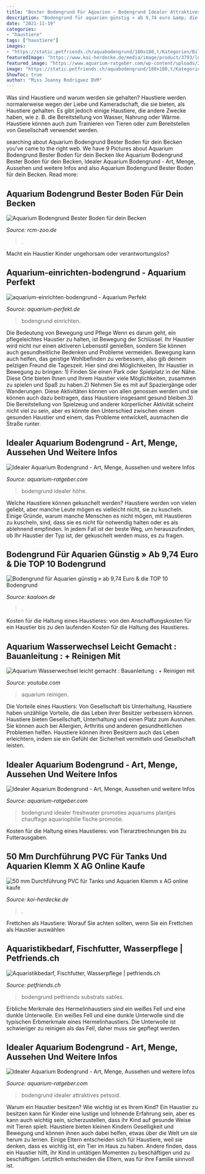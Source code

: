 ```yaml
---
title: "Bester Bodengrund Für Aquarien ~ Bodengrund Idealer Attraktives Petsoid"
description: "Bodengrund für aquarien günstig » ab 9,74 euro &amp; die top 10 bodengrund"
date: "2021-11-19"
categories:
- "haustiere"
tags: ["haustiere"]
images:
- "https://static.petfriends.ch/aquabodengrund/180x180,t/Kategorien/Bilder/Bodengrund.jpg"
featuredImage: "https://www.koi-herdecke.de/media/image/product/3793/lg/50-mm-durchfuehrung-pvc-fuer-tanks-und-aquarien-klemm-x-ag.jpg"
featured_image: "https://www.aquarium-ratgeber.com/wp-content/uploads/2021/05/idealer-bodengrund-1000x646.jpg"
image: "https://static.petfriends.ch/aquabodengrund/180x180,t/Kategorien/Bilder/Bodengrund.jpg"
ShowToc: true
author: "Miss Joanny Rodriguez DVM"
---
```



Was sind Haustiere und warum werden sie gehalten?
Haustiere werden normalerweise wegen der Liebe und Kameradschaft, die sie bieten, als Haustiere gehalten. Es gibt jedoch einige Haustiere, die andere Zwecke haben, wie z. B. die Bereitstellung von Wasser, Nahrung oder Wärme. Haustiere können auch zum Trainieren von Tieren oder zum Bereitstellen von Gesellschaft verwendet werden.

	

		
searching about Aquarium Bodengrund Bester Boden für dein Becken you've came to the right web. We have 9 Pictures about Aquarium Bodengrund Bester Boden für dein Becken like Aquarium Bodengrund Bester Boden für dein Becken, Idealer Aquarium Bodengrund - Art, Menge, Aussehen und weitere Infos and also Aquarium Bodengrund Bester Boden für dein Becken. Read more:
		
    
## Aquarium Bodengrund Bester Boden Für Dein Becken

<img loading=lazy src="https://rcm-zoo.de/wp-content/uploads/2021/07/Aquarium-Bodengrund-1024x1024.jpg" onerror="this.onerror=null;this.src='https://tse4.mm.bing.net/th?id=OIP.tKzgsUySD5X_k9C-NnehhwHaHa&amp;pid=15.1';" alt="Aquarium Bodengrund Bester Boden für dein Becken">

_Source: rcm-zoo.de_

>. 

	

Macht ein Haustier Kinder ungehorsam oder verantwortungslos?

    
## Aquarium-einrichten-bodengrund - Aquarium Perfekt

<img loading=lazy src="https://aquarium-perfekt.de/wp-content/uploads/2015/07/aquarium-einrichten-bodengrund.jpg" onerror="this.onerror=null;this.src='https://tse3.mm.bing.net/th?id=OIP.7bDAp3FL4MuWMJTLkqLIYgHaFj&amp;pid=15.1';" alt="aquarium-einrichten-bodengrund - Aquarium Perfekt">

_Source: aquarium-perfekt.de_

>bodengrund einrichten. 

	

Die Bedeutung von Bewegung und Pflege
Wenn es darum geht, ein pflegeleichtes Haustier zu halten, ist Bewegung der Schlüssel. Ihr Haustier wird nicht nur einen aktiveren Lebensstil genießen, sondern Sie können auch gesundheitliche Bedenken und Probleme vermeiden. Bewegung kann auch helfen, das geistige Wohlbefinden zu verbessern, also gib deinem pelzigen Freund die Tageszeit. Hier sind drei Möglichkeiten, Ihr Haustier in Bewegung zu bringen: 1) Finden Sie einen Park oder Spielplatz in der Nähe. Diese Orte bieten Ihnen und Ihrem Haustier viele Möglichkeiten, zusammen zu spielen und Spaß zu haben.2) Nehmen Sie es mit auf Spaziergänge oder Wanderungen. Diese Aktivitäten können von allen genossen werden und sie können auch dazu beitragen, dass Haustiere insgesamt gesund bleiben.3) Die Bereitstellung von Spielzeug und anderer körperlicher Aktivität scheint nicht viel zu sein, aber es könnte den Unterschied zwischen einem gesunden Haustier und einem, das Probleme entwickelt, ausmachen die Straße runter.

    
## Idealer Aquarium Bodengrund - Art, Menge, Aussehen Und Weitere Infos

<img loading=lazy src="https://www.aquarium-ratgeber.com/wp-content/uploads/2021/05/bodengrund-aquarium-1-930x620.jpg" onerror="this.onerror=null;this.src='https://tse2.mm.bing.net/th?id=OIP.wXSxSICYwcvrNOq322OMHQHaE8&amp;pid=15.1';" alt="Idealer Aquarium Bodengrund - Art, Menge, Aussehen und weitere Infos">

_Source: aquarium-ratgeber.com_

>bodengrund idealer höhe. 

	

Welche Haustiere können gekuschelt werden?
Haustiere werden von vielen geliebt, aber manche Leute mögen es vielleicht nicht, sie zu kuscheln. Einige Gründe, warum manche Menschen es nicht mögen, mit Haustieren zu kuscheln, sind, dass sie es nicht für notwendig halten oder es als ablehnend empfinden. In jedem Fall ist der beste Weg, um herauszufinden, ob Ihr Haustier der Typ ist, der gekuschelt werden muss, es zu fragen.

    
## Bodengrund Für Aquarien Günstig » Ab 9,74 Euro &amp; Die TOP 10 Bodengrund

<img loading=lazy src="https://kaaloon.de/images/products/jbl-bodengrund-fuer-aquarien-b000h6spzy.jpg" onerror="this.onerror=null;this.src='https://tse1.mm.bing.net/th?id=OIP.ycoS7xHIPVEA9zUTCxC1SAHaHa&amp;pid=15.1';" alt="Bodengrund für Aquarien günstig » ab 9,74 Euro &amp; die TOP 10 Bodengrund">

_Source: kaaloon.de_

>. 

	

Kosten für die Haltung eines Haustieres: von den Anschaffungskosten für ein Haustier bis zu den laufenden Kosten für die Haltung des Haustieres.

    
## Aquarium Wasserwechsel Leicht Gemacht : Bauanleitung : + Reinigen Mit

<img loading=lazy src="https://i.ytimg.com/vi/eDKOhD_JrJ4/maxresdefault.jpg" onerror="this.onerror=null;this.src='https://tse1.mm.bing.net/th?id=OIP.5X3Xit4wEivHHpAn7FyrygHaEK&amp;pid=15.1';" alt="Aquarium Wasserwechsel leicht gemacht : Bauanleitung : + Reinigen mit">

_Source: youtube.com_

>aquarium reinigen. 

	

Die Vorteile eines Haustiers: Von Gesellschaft bis Unterhaltung, Haustiere haben unzählige Vorteile, die das Leben ihrer Besitzer verbessern können.
Haustiere bieten Gesellschaft, Unterhaltung und einen Platz zum Ausruhen. Sie können auch bei Allergien, Arthritis und anderen gesundheitlichen Problemen helfen. Haustiere können ihren Besitzern auch das Leben erleichtern, indem sie ein Gefühl der Sicherheit vermitteln und Gesellschaft leisten.

    
## Idealer Aquarium Bodengrund - Art, Menge, Aussehen Und Weitere Infos

<img loading=lazy src="https://www.aquarium-ratgeber.com/wp-content/uploads/2021/05/idealer-bodengrund-1000x646.jpg" onerror="this.onerror=null;this.src='https://tse2.mm.bing.net/th?id=OIP.lRKEmKYzSJsgevnTae3aDAHaEy&amp;pid=15.1';" alt="Idealer Aquarium Bodengrund - Art, Menge, Aussehen und weitere Infos">

_Source: aquarium-ratgeber.com_

>bodengrund idealer freshwater promoties aquariums plantjes chauffage aquariophilie fische promotie. 

	

Kosten für die Haltung eines Haustieres: von Tierarztrechnungen bis zu Futterausgaben.

    
## 50 Mm Durchführung PVC Für Tanks Und Aquarien Klemm X AG Online Kaufe

<img loading=lazy src="https://www.koi-herdecke.de/media/image/product/3793/lg/50-mm-durchfuehrung-pvc-fuer-tanks-und-aquarien-klemm-x-ag.jpg" onerror="this.onerror=null;this.src='https://tse4.mm.bing.net/th?id=OIP.oHgLcSn5nyclz171HxaH3gHaGR&amp;pid=15.1';" alt="50 mm Durchführung PVC für Tanks und Aquarien Klemm x AG online kaufe">

_Source: koi-herdecke.de_

>. 

	

Frettchen als Haustiere: Worauf Sie achten sollten, wenn Sie ein Frettchen als Haustier auswählen

    
## Aquaristikbedarf, Fischfutter, Wasserpflege | Petfriends.ch

<img loading=lazy src="https://static.petfriends.ch/aquabodengrund/180x180,t/Kategorien/Bilder/Bodengrund.jpg" onerror="this.onerror=null;this.src='https://tse1.mm.bing.net/th?id=OIP.4157-yvGKFa9XpqKuH0KlwAAAA&amp;pid=15.1';" alt="Aquaristikbedarf, Fischfutter, Wasserpflege | petfriends.ch">

_Source: petfriends.ch_

>bodengrund petfriends substrats sables. 

	

Erbliche Merkmale des Hermelinhaustiers sind ein weißes Fell und eine dunkle Unterwolle.
Ein weißes Fell und eine dunkle Unterwolle sind die typischen Erbmerkmale eines Hermelinhaustiers. Die Unterwolle ist schwieriger zu reinigen als das Fell, daher muss sie gepflegt werden.

    
## Idealer Aquarium Bodengrund - Art, Menge, Aussehen Und Weitere Infos

<img loading=lazy src="https://www.aquarium-ratgeber.com/wp-content/uploads/2021/05/attraktives-aquarium-1024x400.jpg" onerror="this.onerror=null;this.src='https://tse2.mm.bing.net/th?id=OIP.9xrCi7jJRZy5cVsfx62boAHaC5&amp;pid=15.1';" alt="Idealer Aquarium Bodengrund - Art, Menge, Aussehen und weitere Infos">

_Source: aquarium-ratgeber.com_

>bodengrund idealer attraktives petsoid. 

	

Warum ein Haustier besitzen? Wie wichtig ist es Ihrem Kind?
Ein Haustier zu besitzen kann für Kinder eine lustige und lohnende Erfahrung sein, aber es kann auch wichtig sein, sicherzustellen, dass ihr Kind auf gesunde Weise mit Tieren spielt. Haustiere bieten kleinen Kindern Geselligkeit und Bewegung und können ihnen auch dabei helfen, etwas über die Welt um sie herum zu lernen. Einige Eltern entscheiden sich für Haustiere, weil sie denken, dass es wichtig ist, ein Tier im Haus zu haben. Andere finden, dass ein Haustier hilft, ihr Kind in untätigen Momenten zu beschäftigen und zu beschäftigen. Letztlich entscheiden die Eltern, was für ihre Familie sinnvoll ist.

